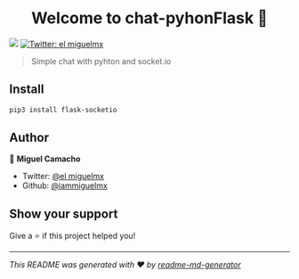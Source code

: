 <h1 align="center">Welcome to chat-pyhonFlask 👋</h1>
<p>
  <img src="https://img.shields.io/badge/version-1.0-blue.svg?cacheSeconds=2592000" />
  <a href="https://twitter.com/el miguelmx">
    <img alt="Twitter: el miguelmx" src="https://img.shields.io/twitter/follow/el miguelmx.svg?style=social" target="_blank" />
  </a>
</p>

> Simple chat with pyhton and socket.io

## Install

```sh
pip3 install flask-socketio
```

## Author

👤 **Miguel Camacho**

* Twitter: [@el miguelmx](https://twitter.com/elmiguelmx)
* Github: [@iammiguelmx](https://github.com/iammiguelmx)

## Show your support

Give a ⭐️ if this project helped you!

***
_This README was generated with ❤️ by [readme-md-generator](https://github.com/kefranabg/readme-md-generator)_
